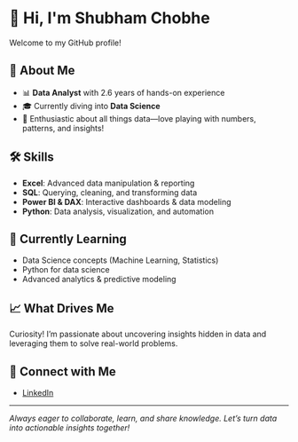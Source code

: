 # 👋 Hi, I'm Shubham Chobhe

Welcome to my GitHub profile!

## 🚀 About Me

- 📊 **Data Analyst** with 2.6 years of hands-on experience
- 🎓 Currently diving into **Data Science**
- 🧩 Enthusiastic about all things data—love playing with numbers, patterns, and insights!

## 🛠️ Skills

- **Excel**: Advanced data manipulation & reporting
- **SQL**: Querying, cleaning, and transforming data
- **Power BI & DAX**: Interactive dashboards & data modeling
- **Python**: Data analysis, visualization, and automation

## 🌱 Currently Learning

- Data Science concepts (Machine Learning, Statistics)
- Python for data science
- Advanced analytics & predictive modeling

## 📈 What Drives Me

Curiosity! I’m passionate about uncovering insights hidden in data and leveraging them to solve real-world problems.

## 🔗 Connect with Me

- [LinkedIn](www.linkedin.com/in/shubham-chobhe-80b808141)

---

_Always eager to collaborate, learn, and share knowledge. Let’s turn data into actionable insights together!_
